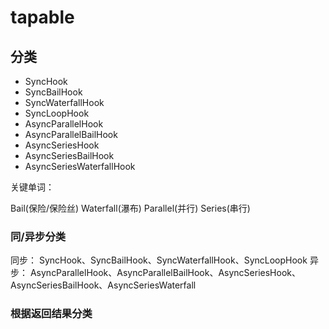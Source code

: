 # tapable

## 分类

* SyncHook
* SyncBailHook
* SyncWaterfallHook
* SyncLoopHook
* AsyncParallelHook
* AsyncParallelBailHook
* AsyncSeriesHook
* AsyncSeriesBailHook
* AsyncSeriesWaterfallHook

关键单词：

Bail(保险/保险丝) Waterfall(瀑布) Parallel(并行) Series(串行)

### 同/异步分类

同步： SyncHook、SyncBailHook、SyncWaterfallHook、SyncLoopHook
异步： AsyncParallelHook、AsyncParallelBailHook、AsyncSeriesHook、AsyncSeriesBailHook、AsyncSeriesWaterfall

### 根据返回结果分类

